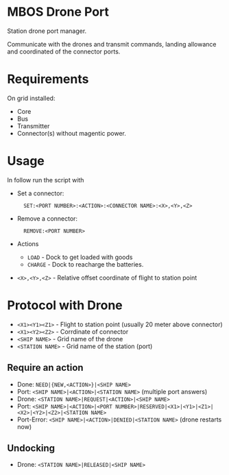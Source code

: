 # MBOS Drone Port
Station drone port manager.

Communicate with the drones and transmit commands, landing allowance and coordinated of the connector ports.


# Requirements
On grid installed:
* Core
* Bus
* Transmitter
* Connector(s) without magentic power.

# Usage
In follow run the script with

* Set a connector:

		SET:<PORT NUMBER>:<ACTION>:<CONNECTOR NAME>:<X>,<Y>,<Z>

* Remove a connector:

		REMOVE:<PORT NUMBER>

* Actions
	* `LOAD` - Dock to get loaded with goods
	* `CHARGE` - Dock to reacharge the batteries.
* `<X>,<Y>,<Z>` - Relative offset coordinate of flight to station point

# Protocol with Drone

* `<X1><Y1><Z1>` - Flight to station point (usually 20 meter above connector)
* `<X1><Y2><Z2>` - Corrdinate of connector
* `<SHIP NAME>` - Grid name of the drone
* `<STATION NAME>` - Grid name of the station (port)

## Require an action

* Done: `NEED|{NEW,<ACTION>}|<SHIP NAME>`
* Port: `<SHIP NAME>|<ACTION>|<STATION NAME>` (multiple port answers)
* Drone: `<STATION NAME>|REQUEST|<ACTION>|<SHIP NAME>`
* Port: `<SHIP NAME>|<ACTION>|<PORT NUMBER>|RESERVED|<X1>|<Y1>|<Z1>|<X2>|<Y2>|<Z2>|<STATION NAME>`
* Port-Error: `<SHIP NAME>|<ACTION>|DENIED|<STATION NAME>` (drone restarts now)

## Undocking

* Drone: `<STATION NAME>|RELEASED|<SHIP NAME>`